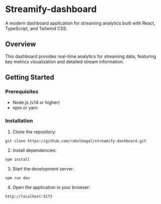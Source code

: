 # Streamify-dashboard

A modern dashboard application for streaming analytics built with React, TypeScript, and Tailwind CSS.

## Overview
This dashboard provides real-time analytics for streaming data, featuring key metrics visualization and detailed stream information.


## Getting Started

### Prerequisites
- Node.js (v14 or higher)
- npm or yarn
### Installation
1. Clone the repository:

```
git clone https://github.com/rahulbagal/streamify-dashboard.git
```
2. Install dependencies:

```
npm install
```

3. Start the development server:

```
npm run dev
```

4. Open the application in your browser:

```
http://localhost:5173
```

